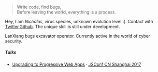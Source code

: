 > Write code, find bugs,  
> Before leaving the world, everything is a process.

Hey, I am *Nicholas*, virus species, unknown evolution level :). Contact with [Twitter](https://twitter.com/Nicholas__1126/),[Github](http://github.com/Nicholas1126). The unique skill is still under development.

LanXiang bugs excavator operator. Currently active in the world of cyber security.


##### Talks

- [Upgrading to Progressive Web Apps][1] · [JSConf CN Shanghai 2017](http://2017.jsconf.cn/)

[1]: https://yanshuo.io/assets/player/?deck=58ac8598b123db0067292f92 "PWA Rehashing"

